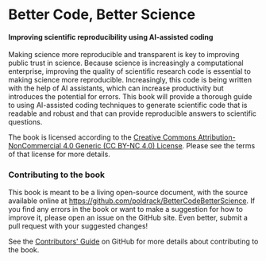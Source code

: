 # Better Code, Better Science

#### Improving scientific reproducibility using AI-assisted coding


Making science more reproducible and transparent is key to improving public trust in science.  Because science is increasingly a computational enterprise, improving the quality of scientific research code is essential to making science more reproducible. Increasingly, this code is being written with the help of AI assistants, which can increase productivity but introduces the potential for errors.  This book will provide a thorough guide to using AI-assisted coding techniques to generate scientific code that is readable and robust and that can provide reproducible answers to scientific questions.

The book is licensed according to the [Creative Commons Attribution-NonCommercial 4.0 Generic (CC BY-NC 4.0) License](https://creativecommons.org/licenses/by-nc/4.0/). Please see the terms of that license for more details.

### Contributing to the book

This book is meant to be a living open-source document, with the source available online at https://github.com/poldrack/BetterCodeBetterScience. If you find any errors in the book or want to make a suggestion for how to improve it, please open an issue on the GitHub site. Even better, submit a pull request with your suggested changes!

See the [Contributors' Guide](https://github.com/poldrack/BetterCodeBetterScience/blob/main/CONTRIBUTING.md) on GitHub for more details about contributing to the book.

```{tableofcontents}
```
